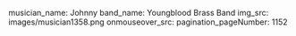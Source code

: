 musician_name: Johnny
band_name: Youngblood Brass Band
img_src: images/musician1358.png
onmouseover_src: 
pagination_pageNumber: 1152
